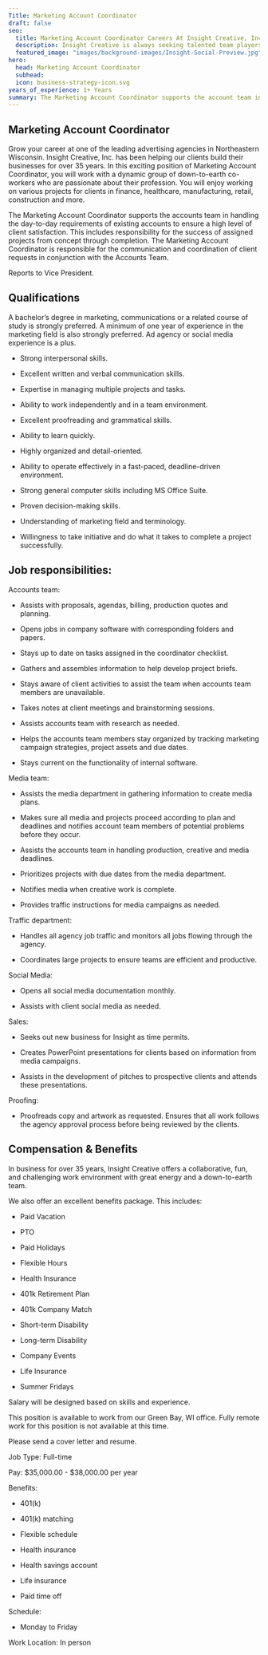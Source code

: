 ```yaml
---
Title: Marketing Account Coordinator
draft: false
seo:
  title: Marketing Account Coordinator Careers At Insight Creative, Inc.
  description: Insight Creative is always seeking talented team players! Browse marketing communications jobs in digital, web, copy, design & more in Green Bay, Wisconsin.
  featured_image: "images/background-images/Insight-Social-Preview.jpg"
hero:
  head: Marketing Account Coordinator
  subhead:
  icon: business-strategy-icon.svg
years_of_experience: 1+ Years
summary: The Marketing Account Coordinator supports the account team in handling the day-to-day requirements of existing accounts to ensure a high level of client satisfaction.  This includes responsibility for the success of assigned projects from concept through completion. The Marketing Account Coordinator is responsible for the communication and coordination of client requests in conjunction with the Account Executives and Media Director.
---
```

## Marketing Account Coordinator

Grow your career at one of the leading advertising agencies in Northeastern Wisconsin. Insight Creative, Inc. has been helping our clients build their businesses for over 35 years. In this exciting position of Marketing Account Coordinator, you will work with a dynamic group of down-to-earth co-workers who are passionate about their profession. You will enjoy working on various projects for clients in finance, healthcare, manufacturing, retail, construction and more.

The Marketing Account Coordinator supports the accounts team in handling the day-to-day requirements of existing accounts to ensure a high level of client satisfaction. This includes responsibility for the success of assigned projects from concept through completion. The Marketing Account Coordinator is responsible for the communication and coordination of client requests in conjunction with the Accounts Team.

Reports to Vice President.

## Qualifications

A bachelor’s degree in marketing, communications or a related course of study is strongly preferred. A minimum of one year of experience in the marketing field is also strongly preferred. Ad agency or social media experience is a plus.
  
* Strong interpersonal skills.

* Excellent written and verbal communication skills.

* Expertise in managing multiple projects and tasks.

* Ability to work independently and in a team environment.

* Excellent proofreading and grammatical skills.

* Ability to learn quickly.

* Highly organized and detail-oriented.

* Ability to operate effectively in a fast-paced, deadline-driven environment.

* Strong general computer skills including MS Office Suite.

* Proven decision-making skills.

* Understanding of marketing field and terminology.

* Willingness to take initiative and do what it takes to complete a project successfully.

## Job responsibilities:

Accounts team:

* Assists with proposals, agendas, billing, production quotes and planning.

* Opens jobs in company software with corresponding folders and papers.

* Stays up to date on tasks assigned in the coordinator checklist.

* Gathers and assembles information to help develop project briefs.

* Stays aware of client activities to assist the team when accounts team members are unavailable.

* Takes notes at client meetings and brainstorming sessions.

* Assists accounts team with research as needed.

* Helps the accounts team members stay organized by tracking marketing campaign strategies, project assets and due dates.

* Stays current on the functionality of internal software.

Media team:

* Assists the media department in gathering information to create media plans.

* Makes sure all media and projects proceed according to plan and deadlines and notifies account team members of potential problems before they occur.

* Assists the accounts team in handling production, creative and media deadlines.

* Prioritizes projects with due dates from the media department.

* Notifies media when creative work is complete.

* Provides traffic instructions for media campaigns as needed.

Traffic department:

* Handles all agency job traffic and monitors all jobs flowing through the agency.

* Coordinates large projects to ensure teams are efficient and productive.

Social Media:

* Opens all social media documentation monthly.

* Assists with client social media as needed.

Sales:

* Seeks out new business for Insight as time permits.

* Creates PowerPoint presentations for clients based on information from media campaigns.

* Assists in the development of pitches to prospective clients and attends these presentations.

Proofing:

* Proofreads copy and artwork as requested. Ensures that all work follows the agency approval process before being reviewed by the clients.

## Compensation & Benefits

In business for over 35 years, Insight Creative offers a collaborative, fun, and challenging work environment with great energy and a down-to-earth team.

We also offer an excellent benefits package. This includes:

* Paid Vacation

* PTO

* Paid Holidays

* Flexible Hours

* Health Insurance

* 401k Retirement Plan

* 401k Company Match

* Short-term Disability

* Long-term Disability

* Company Events

* Life Insurance

* Summer Fridays

Salary will be designed based on skills and experience.

This position is available to work from our Green Bay, WI office. Fully remote work for this position is not available at this time.

Please send a cover letter and resume.

Job Type: Full-time

Pay: $35,000.00 - $38,000.00 per year

Benefits:

* 401(k)

* 401(k) matching

* Flexible schedule

* Health insurance

* Health savings account

* Life insurance

* Paid time off

Schedule:

* Monday to Friday

Work Location: In person